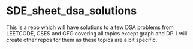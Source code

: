 # SDE_sheet_dsa_solutions
This is a repo which will have solutions to a few DSA problems from LEETCODE, CSES and GFG covering all topics except graph and DP. I will create other repos for them as these topics are a bit specific.
